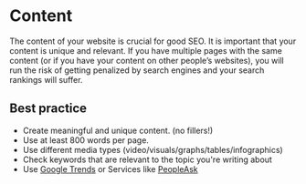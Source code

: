 # Content

The content of your website is crucial for good SEO. It is important that your content is unique and relevant. If you have multiple pages with the same content (or if you have your content on other people’s websites), you will run the risk of getting penalized by search engines and your search rankings will suffer.

## Best practice

* Create meaningful and unique content. (no fillers!)
* Use at least 800 words per page.
* Use different media types (video/visuals/graphs/tables/infographics)
* Check keywords that are relevant to the topic you're writing about
* Use [Google Trends](https://trends.google.com/trends/?geo=US) or Services like [PeopleAsk](https://alsoasked.com/)

